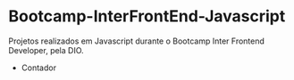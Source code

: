 # Bootcamp-InterFrontEnd-Javascript
Projetos realizados em Javascript durante o Bootcamp Inter Frontend Developer, pela DIO.

* Contador
